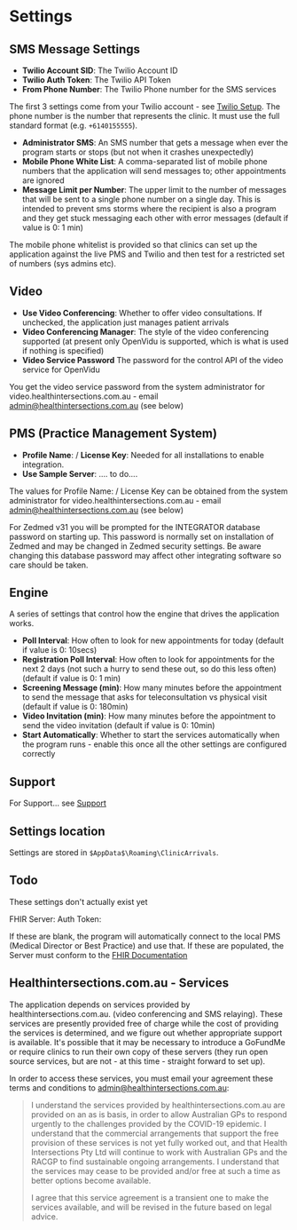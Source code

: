 # Settings

## SMS Message Settings

* **Twilio Account SID**: The Twilio Account ID
* **Twilio Auth Token**: The Twilio API Token
* **From Phone Number**: The Twilio Phone number for the SMS services 

The first 3 settings come from your Twilio account - see [Twilio Setup](Twilio.md). The phone number is the number that represents the clinic. It must use the full standard format (e.g. `+6140155555`).

* **Administrator SMS**: An SMS number that gets a message when ever the program starts or stops (but not when it crashes unexpectedly)
* **Mobile Phone White List**: A comma-separated list of mobile phone numbers that the application will send messages to; other appointments are ignored 
* **Message Limit per Number**: The upper limit to the number of messages that will be sent to a single phone number on a single day. This is intended to prevent sms storms where the recipient is also a program and they get stuck messaging each other with error messages (default if value is 0: 1 min)

The mobile phone whitelist is provided so that clinics can set up the application against the live PMS and Twilio and then test for a restricted set of numbers (sys admins etc).

## Video

* **Use Video Conferencing**: Whether to offer video consultations. If unchecked, the application just manages patient arrivals
* **Video Conferencing Manager**: The style of the video conferencing supported (at present only OpenVidu is supported, which is what is used if nothing is specified)
* **Video Service Password** The password for the control API of the video service for OpenVidu

You get the video service password from the system administrator for video.healthintersections.com.au - email admin@healthintersections.com.au (see below)

## PMS (Practice Management System) 

* **Profile Name**: / **License Key**: Needed for all installations to enable integration.
* **Use Sample Server**: .... to do....

The values for  Profile Name: / License Key can be obtained from the system administrator for video.healthintersections.com.au - email admin@healthintersections.com.au (see below)

For Zedmed v31 you will be prompted for the INTEGRATOR database password on starting up. This password is normally set on installation of Zedmed and may be changed in Zedmed security settings. Be aware changing this database password may affect other integrating software so care should be taken.

## Engine

A series of settings that control how the engine that drives the application works. 

* **Poll Interval**: How often to look for new appointments for today (default if value is 0: 10secs)
* **Registration Poll Interval**: How often to look for appointments for the next 2 days (not such a hurry to send these out, so do this less often) (default if value is 0: 1 min)
* **Screening Message (min)**: How many minutes before the appointment to send the message that asks for teleconsultation vs physical visit (default if value is 0: 180min)
* **Video Invitation (min)**: How many minutes before the appointment to send the video invitation (default if value is 0: 10min)
* **Start Automatically**: Whether to start the services automatically when the program runs - enable this once all the other settings are configured correctly

## Support

For Support...  see [Support](Support.md)

## Settings location

Settings are stored in `$AppData$\Roaming\ClinicArrivals`.

## Todo

These settings don't actually exist yet

FHIR Server:
Auth Token: 

If these are blank, the program will automatically connect to the local PMS 
(Medical Director or Best Practice) and use that. If these are populated,
the Server must conform to the [FHIR Documentation](FHIRDocumentation.md)

## Healthintersections.com.au - Services

The application depends on services provided by healthintersections.com.au. (video conferencing and SMS relaying). These
services are presently provided free of charge while the cost of providing the services is determined, and we figure out 
whether appropriate support is available. It's possible that it may be necessary to introduce a GoFundMe or require
clinics to run their own copy of these servers (they run open source services, but are not - at this time - straight 
forward to set up).

In order to access these services, you must email your agreement these terms and conditions to admin@healthintersections.com.au:


> I understand the services provided by healthintersections.com.au are provided on an as is basis, 
> in order to allow Australian GPs to respond urgently to the challenges provided by the COVID-19
> epidemic. I understand that the commercial arrangements that support the free provision of these 
> services is not yet fully worked out, and that Health Intersections Pty Ltd will continue to 
> work with Australian GPs and the RACGP to find sustainable ongoing arrangements. I understand
> that the services may cease to be provided and/or free at such a time as better options become 
> available. 
> 
> I agree that this service agreement is a transient one to make the services available, and 
> will be revised in the future based on legal advice. 
 
